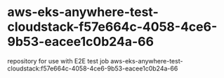 # aws-eks-anywhere-test-cloudstack-f57e664c-4058-4ce6-9b53-eacee1c0b24a-66
repository for use with E2E test job aws-eks-anywhere-test-cloudstack:f57e664c-4058-4ce6-9b53-eacee1c0b24a-66

